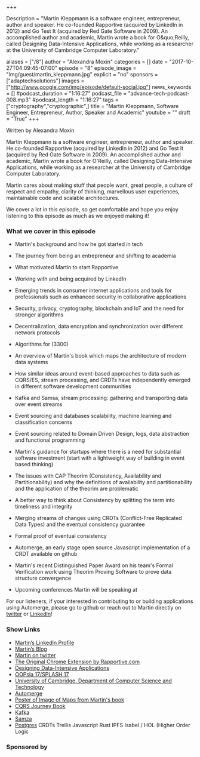 +++

Description = "Martin Kleppmann is a software engineer, entrepreneur, author and speaker. He co-founded Rapportive (acquired by LinkedIn in 2012) and Go Test It (acquired by Red Gate Software in 2009). An accomplished author and academic, Martin wrote a book for O&quo;Reilly, called Designing Data-Intensive Applications, while working as a researcher at the University of Cambridge Computer Laboratory."

aliases = ["/8"]
author = "Alexandra Moxin"
categories = []
date = "2017-10-27T04:09:45-07:00"
episode = "8"
episode_image = "img/guest/martin_kleppmann.jpg"
explicit = "no"
sponsors = ["adaptechsolutions"]
images = ["http://www.google.com/img/episode/default-social.jpg"]
news_keywords = []
#podcast_duration = "1:16:27"
podcast_file = "advance-tech-podcast-008.mp3"
#podcast_length = "1:16:27"
tags = ["cryptography","cryptographic",]
title = "Martin Kleppmann, Software Engineer, Entrepreneur, Author, Speaker and Academic"
youtube = ""
draft = "True"
+++

Written by Alexandra Moxin

Martin Kleppmann is a software engineer, entrepreneur, author and speaker. He co-founded Rapportive (acquired by LinkedIn in 2012) and Go Test It (acquired by Red Gate Software in 2009). An accomplished author and academic, Martin wrote a book for O'Reilly, called Designing Data-Intensive Applications, while working as a researcher at the University of Cambridge Computer Laboratory.

Martin cares about making stuff that people want, great people, a culture of respect and empathy, clarity of thinking, marvellous user experiences, maintainable code and scalable architectures.

We cover a lot in this episode, so get comfortable and hope you enjoy listening to this episode as much as we enjoyed making it!

### What we cover in this episode

* Martin's background and how he got started in tech
* The journey from being an entrepreneur and shifting to academia
* What motivated Martin to start Rapportive
* Working with and being acquired by LinkedIn
* Emerging trends in consumer internet applications and tools for professionals such as enhanced security in collaborative applications
* Security, privacy, cryptography, blockchain and IoT and the need for stronger algorithms
* Decentralization, data encryption and synchronization over different network protocols
* Algorithms for (3300)
* An overview of Martin's book which maps the architecture of modern data systems
* How similar ideas around event-based approaches to data such as CQRS/ES, stream processing, and CRDTs have independently emerged in different software development communities
* Kafka and Samsa, stream processing: gathering and transporting data over event streams
* Event sourcing and databases scalability, machine learning and classification concerns
* Event sourcing related to Domain Driven Design, logs, data abstraction and functional programming
* Martin's guidance for startups where there is a need for substantial software investment (start with a lightweight way of building in event based thinking)
* The issues with CAP Theorim (Consistency, Availability and Partitionability) and why the definitions of availability and partitionability and the application of the theorim are problematic
* A better way to think about Consistency by splitting the term into timeliness and integrity
* Merging streams of changes using CRDTs (Conflict-Free Replicated Data Types) and the eventual consistency guarantee
* Formal proof of eventual consistency
* Automerge, an early stage open source Javascript implementation of a CRDT available on github
* Martin's recent Distinguished Paper Award on his team's Formal Verification work using Theorim Proving Software to prove data structure convergence


* Upcoming conferences Martin will be speaking at

For our listeners, if your interested in contributing to or building applications using Automerge, please go to github or reach out to Martin directly on [twitter](https://twitter.com/martinkl) or [LinkedIn](https://www.linkedin.com/in/martinkleppmann)!

### Show Links
* [Martin’s LinkedIn Profile](https://www.linkedin.com/in/martinkleppmann)
* [Martin’s Blog](martin.kleppmann.com)
* [Martin on twitter](https://twitter.com/martinkl)
* [The Original Chrome Extension by Rapportive.com](https://chrome.google.com/webstore/detail/rapportive/hihakjfhbmlmjdnnhegiciffjplmdhin?hl=en)
* [Designing Data-Intensive Applications](http://dataintensive.net/buy.html)
* [OOPsla 17/SPLASH 17](https://2017.splashcon.org/)
* [University of Cambridge, Department of Computer Science and Technology](http://www.cl.cam.ac.uk/)
* [Automerge](https://github.com/automerge)
* [Poster of Image of Maps from Martin's book](https://dataintensive.net/poster.html)
* [CQRS Journey Book](https://msdn.microsoft.com/en-us/library/jj554200.aspx)
* [Kafka](https://kafka.apache.org/)
* [Samza](http://samza.apache.org/)
* [Postgres](https://www.postgresql.org/)
CRDTs
Trellis
Javascript
Rust
IPFS
Isabel / HOL (Higher Order Logic


### Sponsored by


